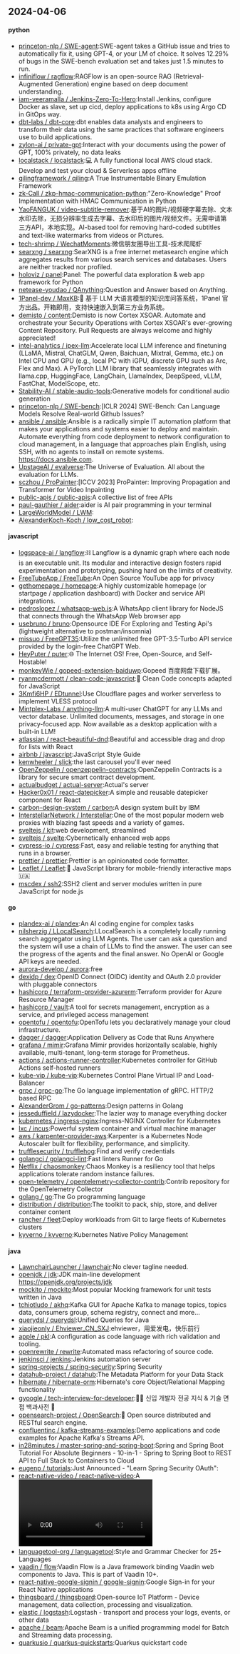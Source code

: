 ## 2024-04-06

#### python
* [princeton-nlp / SWE-agent](https://github.com/princeton-nlp/SWE-agent):SWE-agent takes a GitHub issue and tries to automatically fix it, using GPT-4, or your LM of choice. It solves 12.29% of bugs in the SWE-bench evaluation set and takes just 1.5 minutes to run.
* [infiniflow / ragflow](https://github.com/infiniflow/ragflow):RAGFlow is an open-source RAG (Retrieval-Augmented Generation) engine based on deep document understanding.
* [iam-veeramalla / Jenkins-Zero-To-Hero](https://github.com/iam-veeramalla/Jenkins-Zero-To-Hero):Install Jenkins, configure Docker as slave, set up cicd, deploy applications to k8s using Argo CD in GitOps way.
* [dbt-labs / dbt-core](https://github.com/dbt-labs/dbt-core):dbt enables data analysts and engineers to transform their data using the same practices that software engineers use to build applications.
* [zylon-ai / private-gpt](https://github.com/zylon-ai/private-gpt):Interact with your documents using the power of GPT, 100% privately, no data leaks
* [localstack / localstack](https://github.com/localstack/localstack):💻 A fully functional local AWS cloud stack. Develop and test your cloud & Serverless apps offline
* [qilingframework / qiling](https://github.com/qilingframework/qiling):A True Instrumentable Binary Emulation Framework
* [zk-Call / zkp-hmac-communication-python](https://github.com/zk-Call/zkp-hmac-communication-python):"Zero-Knowledge" Proof Implementation with HMAC Communication in Python
* [YaoFANGUK / video-subtitle-remover](https://github.com/YaoFANGUK/video-subtitle-remover):基于AI的图片/视频硬字幕去除、文本水印去除，无损分辨率生成去字幕、去水印后的图片/视频文件。无需申请第三方API，本地实现。AI-based tool for removing hard-coded subtitles and text-like watermarks from videos or Pictures.
* [tech-shrimp / WechatMoments](https://github.com/tech-shrimp/WechatMoments):微信朋友圈导出工具-技术爬爬虾
* [searxng / searxng](https://github.com/searxng/searxng):SearXNG is a free internet metasearch engine which aggregates results from various search services and databases. Users are neither tracked nor profiled.
* [holoviz / panel](https://github.com/holoviz/panel):Panel: The powerful data exploration & web app framework for Python
* [netease-youdao / QAnything](https://github.com/netease-youdao/QAnything):Question and Answer based on Anything.
* [1Panel-dev / MaxKB](https://github.com/1Panel-dev/MaxKB):💬 基于 LLM 大语言模型的知识库问答系统，1Panel 官方出品。开箱即用，支持快速嵌入到第三方业务系统。
* [demisto / content](https://github.com/demisto/content):Demisto is now Cortex XSOAR. Automate and orchestrate your Security Operations with Cortex XSOAR's ever-growing Content Repository. Pull Requests are always welcome and highly appreciated!
* [intel-analytics / ipex-llm](https://github.com/intel-analytics/ipex-llm):Accelerate local LLM inference and finetuning (LLaMA, Mistral, ChatGLM, Qwen, Baichuan, Mixtral, Gemma, etc.) on Intel CPU and GPU (e.g., local PC with iGPU, discrete GPU such as Arc, Flex and Max). A PyTorch LLM library that seamlessly integrates with llama.cpp, HuggingFace, LangChain, LlamaIndex, DeepSpeed, vLLM, FastChat, ModelScope, etc.
* [Stability-AI / stable-audio-tools](https://github.com/Stability-AI/stable-audio-tools):Generative models for conditional audio generation
* [princeton-nlp / SWE-bench](https://github.com/princeton-nlp/SWE-bench):[ICLR 2024] SWE-Bench: Can Language Models Resolve Real-world Github Issues?
* [ansible / ansible](https://github.com/ansible/ansible):Ansible is a radically simple IT automation platform that makes your applications and systems easier to deploy and maintain. Automate everything from code deployment to network configuration to cloud management, in a language that approaches plain English, using SSH, with no agents to install on remote systems. https://docs.ansible.com.
* [UpstageAI / evalverse](https://github.com/UpstageAI/evalverse):The Universe of Evaluation. All about the evaluation for LLMs.
* [sczhou / ProPainter](https://github.com/sczhou/ProPainter):[ICCV 2023] ProPainter: Improving Propagation and Transformer for Video Inpainting
* [public-apis / public-apis](https://github.com/public-apis/public-apis):A collective list of free APIs
* [paul-gauthier / aider](https://github.com/paul-gauthier/aider):aider is AI pair programming in your terminal
* [LargeWorldModel / LWM](https://github.com/LargeWorldModel/LWM):
* [AlexanderKoch-Koch / low_cost_robot](https://github.com/AlexanderKoch-Koch/low_cost_robot):

#### javascript
* [logspace-ai / langflow](https://github.com/logspace-ai/langflow):⛓️ Langflow is a dynamic graph where each node is an executable unit. Its modular and interactive design fosters rapid experimentation and prototyping, pushing hard on the limits of creativity.
* [FreeTubeApp / FreeTube](https://github.com/FreeTubeApp/FreeTube):An Open Source YouTube app for privacy
* [gethomepage / homepage](https://github.com/gethomepage/homepage):A highly customizable homepage (or startpage / application dashboard) with Docker and service API integrations.
* [pedroslopez / whatsapp-web.js](https://github.com/pedroslopez/whatsapp-web.js):A WhatsApp client library for NodeJS that connects through the WhatsApp Web browser app
* [usebruno / bruno](https://github.com/usebruno/bruno):Opensource IDE For Exploring and Testing Api's (lightweight alternative to postman/insomnia)
* [missuo / FreeGPT35](https://github.com/missuo/FreeGPT35):Utilize the unlimited free GPT-3.5-Turbo API service provided by the login-free ChatGPT Web.
* [HeyPuter / puter](https://github.com/HeyPuter/puter):🌐 The Internet OS! Free, Open-Source, and Self-Hostable!
* [monkeyWie / gopeed-extension-baiduwp](https://github.com/monkeyWie/gopeed-extension-baiduwp):Gopeed 百度网盘下载扩展。
* [ryanmcdermott / clean-code-javascript](https://github.com/ryanmcdermott/clean-code-javascript):🛁 Clean Code concepts adapted for JavaScript
* [3Kmfi6HP / EDtunnel](https://github.com/3Kmfi6HP/EDtunnel):Use Cloudflare pages and worker serverless to implement VLESS protocol
* [Mintplex-Labs / anything-llm](https://github.com/Mintplex-Labs/anything-llm):A multi-user ChatGPT for any LLMs and vector database. Unlimited documents, messages, and storage in one privacy-focused app. Now available as a desktop application with a built-in LLM!
* [atlassian / react-beautiful-dnd](https://github.com/atlassian/react-beautiful-dnd):Beautiful and accessible drag and drop for lists with React
* [airbnb / javascript](https://github.com/airbnb/javascript):JavaScript Style Guide
* [kenwheeler / slick](https://github.com/kenwheeler/slick):the last carousel you'll ever need
* [OpenZeppelin / openzeppelin-contracts](https://github.com/OpenZeppelin/openzeppelin-contracts):OpenZeppelin Contracts is a library for secure smart contract development.
* [actualbudget / actual-server](https://github.com/actualbudget/actual-server):Actual's server
* [Hacker0x01 / react-datepicker](https://github.com/Hacker0x01/react-datepicker):A simple and reusable datepicker component for React
* [carbon-design-system / carbon](https://github.com/carbon-design-system/carbon):A design system built by IBM
* [InterstellarNetwork / Interstellar](https://github.com/InterstellarNetwork/Interstellar):One of the most popular modern web proxies with blazing fast speeds and a variety of games.
* [sveltejs / kit](https://github.com/sveltejs/kit):web development, streamlined
* [sveltejs / svelte](https://github.com/sveltejs/svelte):Cybernetically enhanced web apps
* [cypress-io / cypress](https://github.com/cypress-io/cypress):Fast, easy and reliable testing for anything that runs in a browser.
* [prettier / prettier](https://github.com/prettier/prettier):Prettier is an opinionated code formatter.
* [Leaflet / Leaflet](https://github.com/Leaflet/Leaflet):🍃 JavaScript library for mobile-friendly interactive maps 🇺🇦
* [mscdex / ssh2](https://github.com/mscdex/ssh2):SSH2 client and server modules written in pure JavaScript for node.js

#### go
* [plandex-ai / plandex](https://github.com/plandex-ai/plandex):An AI coding engine for complex tasks
* [nilsherzig / LLocalSearch](https://github.com/nilsherzig/LLocalSearch):LLocalSearch is a completely locally running search aggregator using LLM Agents. The user can ask a question and the system will use a chain of LLMs to find the answer. The user can see the progress of the agents and the final answer. No OpenAI or Google API keys are needed.
* [aurora-develop / aurora](https://github.com/aurora-develop/aurora):free
* [dexidp / dex](https://github.com/dexidp/dex):OpenID Connect (OIDC) identity and OAuth 2.0 provider with pluggable connectors
* [hashicorp / terraform-provider-azurerm](https://github.com/hashicorp/terraform-provider-azurerm):Terraform provider for Azure Resource Manager
* [hashicorp / vault](https://github.com/hashicorp/vault):A tool for secrets management, encryption as a service, and privileged access management
* [opentofu / opentofu](https://github.com/opentofu/opentofu):OpenTofu lets you declaratively manage your cloud infrastructure.
* [dagger / dagger](https://github.com/dagger/dagger):Application Delivery as Code that Runs Anywhere
* [grafana / mimir](https://github.com/grafana/mimir):Grafana Mimir provides horizontally scalable, highly available, multi-tenant, long-term storage for Prometheus.
* [actions / actions-runner-controller](https://github.com/actions/actions-runner-controller):Kubernetes controller for GitHub Actions self-hosted runners
* [kube-vip / kube-vip](https://github.com/kube-vip/kube-vip):Kubernetes Control Plane Virtual IP and Load-Balancer
* [grpc / grpc-go](https://github.com/grpc/grpc-go):The Go language implementation of gRPC. HTTP/2 based RPC
* [AlexanderGrom / go-patterns](https://github.com/AlexanderGrom/go-patterns):Design patterns in Golang
* [jesseduffield / lazydocker](https://github.com/jesseduffield/lazydocker):The lazier way to manage everything docker
* [kubernetes / ingress-nginx](https://github.com/kubernetes/ingress-nginx):Ingress-NGINX Controller for Kubernetes
* [lxc / incus](https://github.com/lxc/incus):Powerful system container and virtual machine manager
* [aws / karpenter-provider-aws](https://github.com/aws/karpenter-provider-aws):Karpenter is a Kubernetes Node Autoscaler built for flexibility, performance, and simplicity.
* [trufflesecurity / trufflehog](https://github.com/trufflesecurity/trufflehog):Find and verify credentials
* [golangci / golangci-lint](https://github.com/golangci/golangci-lint):Fast linters Runner for Go
* [Netflix / chaosmonkey](https://github.com/Netflix/chaosmonkey):Chaos Monkey is a resiliency tool that helps applications tolerate random instance failures.
* [open-telemetry / opentelemetry-collector-contrib](https://github.com/open-telemetry/opentelemetry-collector-contrib):Contrib repository for the OpenTelemetry Collector
* [golang / go](https://github.com/golang/go):The Go programming language
* [distribution / distribution](https://github.com/distribution/distribution):The toolkit to pack, ship, store, and deliver container content
* [rancher / fleet](https://github.com/rancher/fleet):Deploy workloads from Git to large fleets of Kubernetes clusters
* [kyverno / kyverno](https://github.com/kyverno/kyverno):Kubernetes Native Policy Management

#### java
* [LawnchairLauncher / lawnchair](https://github.com/LawnchairLauncher/lawnchair):No clever tagline needed.
* [openjdk / jdk](https://github.com/openjdk/jdk):JDK main-line development https://openjdk.org/projects/jdk
* [mockito / mockito](https://github.com/mockito/mockito):Most popular Mocking framework for unit tests written in Java
* [tchiotludo / akhq](https://github.com/tchiotludo/akhq):Kafka GUI for Apache Kafka to manage topics, topics data, consumers group, schema registry, connect and more...
* [querydsl / querydsl](https://github.com/querydsl/querydsl):Unified Queries for Java
* [xiaojieonly / Ehviewer_CN_SXJ](https://github.com/xiaojieonly/Ehviewer_CN_SXJ):ehviewer，用爱发电，快乐前行
* [apple / pkl](https://github.com/apple/pkl):A configuration as code language with rich validation and tooling.
* [openrewrite / rewrite](https://github.com/openrewrite/rewrite):Automated mass refactoring of source code.
* [jenkinsci / jenkins](https://github.com/jenkinsci/jenkins):Jenkins automation server
* [spring-projects / spring-security](https://github.com/spring-projects/spring-security):Spring Security
* [datahub-project / datahub](https://github.com/datahub-project/datahub):The Metadata Platform for your Data Stack
* [hibernate / hibernate-orm](https://github.com/hibernate/hibernate-orm):Hibernate's core Object/Relational Mapping functionality
* [gyoogle / tech-interview-for-developer](https://github.com/gyoogle/tech-interview-for-developer):👶🏻 신입 개발자 전공 지식 & 기술 면접 백과사전 📖
* [opensearch-project / OpenSearch](https://github.com/opensearch-project/OpenSearch):🔎 Open source distributed and RESTful search engine.
* [confluentinc / kafka-streams-examples](https://github.com/confluentinc/kafka-streams-examples):Demo applications and code examples for Apache Kafka's Streams API.
* [in28minutes / master-spring-and-spring-boot](https://github.com/in28minutes/master-spring-and-spring-boot):Spring and Spring Boot Tutorial For Absolute Beginners - 10-in-1 - Spring to Spring Boot to REST API to Full Stack to Containers to Cloud
* [eugenp / tutorials](https://github.com/eugenp/tutorials):Just Announced - "Learn Spring Security OAuth":
* [react-native-video / react-native-video](https://github.com/react-native-video/react-native-video):A <Video /> component for react-native
* [languagetool-org / languagetool](https://github.com/languagetool-org/languagetool):Style and Grammar Checker for 25+ Languages
* [vaadin / flow](https://github.com/vaadin/flow):Vaadin Flow is a Java framework binding Vaadin web components to Java. This is part of Vaadin 10+.
* [react-native-google-signin / google-signin](https://github.com/react-native-google-signin/google-signin):Google Sign-in for your React Native applications
* [thingsboard / thingsboard](https://github.com/thingsboard/thingsboard):Open-source IoT Platform - Device management, data collection, processing and visualization.
* [elastic / logstash](https://github.com/elastic/logstash):Logstash - transport and process your logs, events, or other data
* [apache / beam](https://github.com/apache/beam):Apache Beam is a unified programming model for Batch and Streaming data processing.
* [quarkusio / quarkus-quickstarts](https://github.com/quarkusio/quarkus-quickstarts):Quarkus quickstart code
